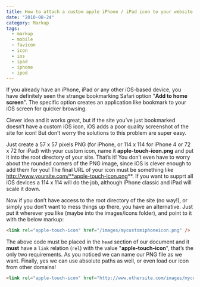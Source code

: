 ```yaml
---
title: How to attach a custom apple iPhone / iPad icon to your website
date: "2010-08-24"
category: Markup
tags:
  - markup
  - mobile
  - favicon
  - icon
  - ios
  - ipad
  - iphone
  - ipod
---
```


If you already have an iPhone, iPad or any other iOS-based device, you have definitely seen the strange bookmarking Safari option "**Add to home screen**". The specific option creates an application like bookmark to your iOS screen for quicker browsing.

Clever idea and it works great, but if the site you’ve just bookmarked doesn’t have a custom iOS icon, iOS adds a poor quality screenshot of the site for icon! But don’t worry the solutions to this problem are super easy.

Just create a 57 x 57 pixels PNG (for iPhone, or 114 x 114 for iPhone 4 or 72 x 72 for iPad) with your custom icon, name it **apple-touch-icon.png** and put it into the root directory of your site. That’s it! You don’t even have to worry about the rounded corners of the PNG image, since iOS is clever enough to add them for you! The final URL of your icon must be something like http://www.yoursite.com/**apple-touch-icon.png**. If you want to supprt all iOS devices a 114 x 114 will do the job, although iPhone classic and iPad will scale it down.

Now if you don’t have access to the root directory of the site (no way!), or simply you don’t want to mess things up there, you have an alternative. Just put it wherever you like (maybe into the images/icons folder), and point to it with the below markup:

```html
<link rel="apple-touch-icon" href="/images/mycustomiphoneicon.png" />
```

The above code must be placed in the `head` section of our document and it **must** have a `link` relation (`rel`) with the value "**apple-touch-icon**", that’s the only two requirements. As you noticed we can name our PNG file as we want. Finally, yes we can use absolute paths as well, or even load our icon from other domains!

```html
<link rel="apple-touch-icon" href="http://www.othersite.com/images/mycustomiphoneicon.png" />
```
